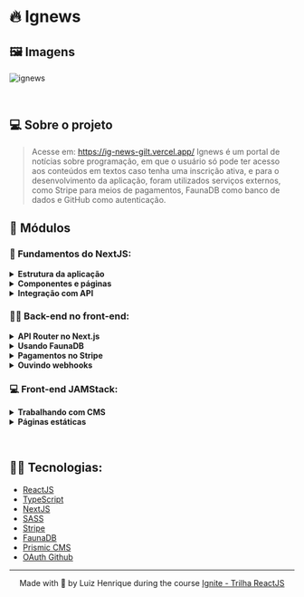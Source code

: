 # 🔥 Ignews

## 🖼 Imagens
![ignews](https://user-images.githubusercontent.com/70612836/125395811-0be8ec80-e382-11eb-94b8-9ce0af456e7b.png)

&nbsp;

## 💻 Sobre o projeto
> Acesse em: https://ig-news-gilt.vercel.app/
 Ignews é um portal de notícias sobre programação, em que o usuário só pode ter acesso aos conteúdos em textos caso tenha uma inscrição ativa, e para o desenvolvimento da aplicação, foram utilizados serviços externos, como Stripe para meios de pagamentos, FaunaDB como banco de dados e GitHub como autenticação. 
 
## 📁 Módulos
### 🧠 Fundamentos do NextJS:
<details close>
<summary><strong>Estrutura da aplicação</strong></summary>
 <ol>
   <li>Introdução ao módulo</li>
   <li>Fluxo da aplicação</li>
   <li>Fundamentos do Next.js</li>
   <li>Adicionando TypeScript</li>
   <li>E'stilização com SASS</li>
   <li>Configurando Fonte Externa</li>
   <li>Title dinâmico por página</li>
   <li>Estilos globais do app</li>
  </ol>
</details>  
<details close>
<summary><strong>Componentes e páginas</strong></summary>
 <ol>
   <li>Componente: Header</li>
   <li>Componente: SignInButton</li>
   <li>Página: Home</li>
   <li>Componente: SubscribeButton</li>
 </ol>
</details>  

<details close>
<summary><strong>Integração com API</strong></summary>
 <ol>
   <li>Configurando Stripe</li>
   <li>Consumindo API  do Stripe (SSR)</li>
   <li>Static Site Generation (SSG)</li>
  </ol>
</details>  

### 👨‍💻 Back-end no front-end:
<details close>
<summary><strong>API Router no Next.js</strong></summary>
 <ol>
   <li>API router no Next.js</li>
   <li>Estratégias de autenticação</li>
   <li>Parametrização nas rotas</li>
   <li>Autenticação com Next Auth</li>
  </ol>
</details>  

<details close>
<summary><strong>Usando FaunaDB</strong></summary>
 <ol>
   <li>Escolhendo um banco de dados</li>
   <li>Configurando FaunaDB</li>
   <li>Configurações no Github</li>
   <li>Salvando usuário no banco</li>
   <li>Chave privada do JWT</li>
   <li>Verificando usuário duplicado</li>
 </ol>
</details>  

<details close>
<summary><strong>Pagamentos no Stripe</strong></summary>
 <ol>
   <li>Gerando sessão de checkout</li>
   <li>Redirecionando para o Stripe</li>
   <li>Evitando duplicação no Stripe</li>
  </ol>
</details>  

<details close>
<summary><strong>Ouvindo webhooks</strong></summary>
 <ol>
   <li>Webhooks do Stripe</li>
   <li>Ouvindo eventos do Stripe</li>
   <li>Salvando dados do evento</li>
   <li>Ouvindo mais eventos</li>
  </ol>
</details>  

### 💻 Front-end JAMStack:
<details close>
<summary><strong>Trabalhando com CMS</strong></summary>
 <ol>
   <li>Escolhendo um CMS</li>
   <li>Configurando Prismic CMS</li>
   <li>Página: Posts/li>
   <li>Consumindo API do Prismic</li>
   <li>Listando posts em tela</li>
   <li>Navegação no menu</li>
   <li>Componente: ActiveLink</li>
  </ol>
</details>  

<details close>
<summary><strong>Páginas estáticas</strong></summary>
 <ol>
   <li>Página: Post</li>
   <li>Validando assinatura ativa</li>
   <li>Página: Preview do post</li>
   <li>Gerando previews estáticos</li>
   <li>Finalização do módulo</li>
 </ol>
</details>  

&nbsp;

## 👨‍💻 Tecnologias:
- [ReactJS](https://reactjs.org)
- [TypeScript](https://www.typescriptlang.org/)
- [NextJS](https://nextjs.org/)
- [SASS](https://sass-lang.com/)
- [Stripe](https://stripe.com/br)
- [FaunaDB](https://fauna.com/)
- [Prismic CMS](https://prismic.io/)
- [OAuth Github](https://docs.github.com/en/developers/apps/building-oauth-apps/authorizing-oauth-apps)

---

<p align="center">Made with 💜 by Luiz Henrique during the course 
  <a href="https://rocketseat.com.br/ignite/" target="_blank">Ignite - Trilha ReactJS</a>
</p>

